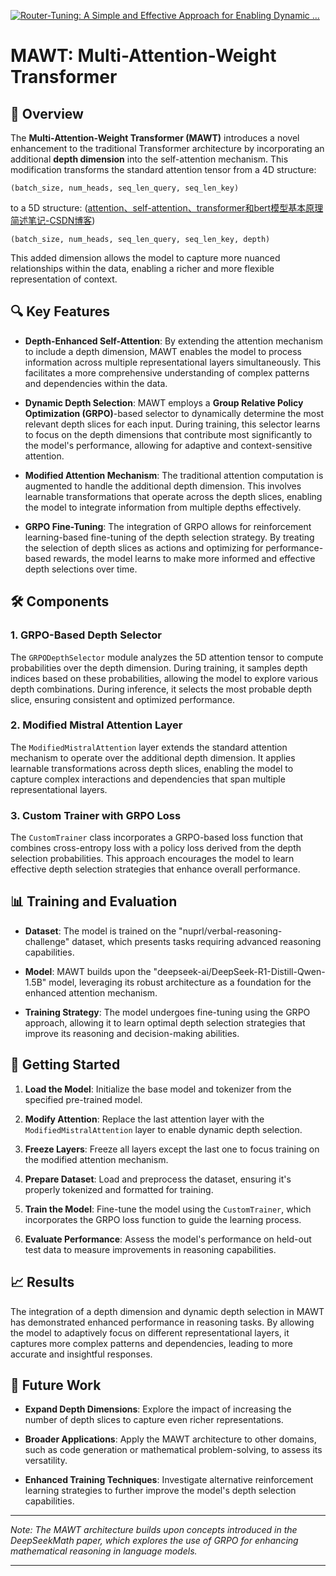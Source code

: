 [![Router-Tuning: A Simple and Effective Approach for Enabling Dynamic ...](https://tse1.mm.bing.net/th?id=OIP.IBBf9CZeJjScE-mHfqFaSQHaCe&pid=Api)](https://www.aimodels.fyi/papers/arxiv/router-tuning-simple-effective-approach-enabling-dynamic)
# MAWT: Multi-Attention-Weight Transformer

## 🧠 Overview

The **Multi-Attention-Weight Transformer (MAWT)** introduces a novel enhancement to the traditional Transformer architecture by incorporating an additional **depth dimension** into the self-attention mechanism. This modification transforms the standard attention tensor from a 4D structure:

```
(batch_size, num_heads, seq_len_query, seq_len_key)
```


to a 5D structure: ([attention、self-attention、transformer和bert模型基本原理简述笔记-CSDN博客](https://blog.csdn.net/weixin_33836874/article/details/92416415?utm_source=chatgpt.com))

```
(batch_size, num_heads, seq_len_query, seq_len_key, depth)
```


This added dimension allows the model to capture more nuanced relationships within the data, enabling a richer and more flexible representation of context.

## 🔍 Key Features

- **Depth-Enhanced Self-Attention**: By extending the attention mechanism to include a depth dimension, MAWT enables the model to process information across multiple representational layers simultaneously. This facilitates a more comprehensive understanding of complex patterns and dependencies within the data.

- **Dynamic Depth Selection**: MAWT employs a **Group Relative Policy Optimization (GRPO)**-based selector to dynamically determine the most relevant depth slices for each input. During training, this selector learns to focus on the depth dimensions that contribute most significantly to the model's performance, allowing for adaptive and context-sensitive attention.

- **Modified Attention Mechanism**: The traditional attention computation is augmented to handle the additional depth dimension. This involves learnable transformations that operate across the depth slices, enabling the model to integrate information from multiple depths effectively.

- **GRPO Fine-Tuning**: The integration of GRPO allows for reinforcement learning-based fine-tuning of the depth selection strategy. By treating the selection of depth slices as actions and optimizing for performance-based rewards, the model learns to make more informed and effective depth selections over time.

## 🛠️ Components

### 1. GRPO-Based Depth Selector

The `GRPODepthSelector` module analyzes the 5D attention tensor to compute probabilities over the depth dimension. During training, it samples depth indices based on these probabilities, allowing the model to explore various depth combinations. During inference, it selects the most probable depth slice, ensuring consistent and optimized performance.

### 2. Modified Mistral Attention Layer

The `ModifiedMistralAttention` layer extends the standard attention mechanism to operate over the additional depth dimension. It applies learnable transformations across depth slices, enabling the model to capture complex interactions and dependencies that span multiple representational layers.

### 3. Custom Trainer with GRPO Loss

The `CustomTrainer` class incorporates a GRPO-based loss function that combines cross-entropy loss with a policy loss derived from the depth selection probabilities. This approach encourages the model to learn effective depth selection strategies that enhance overall performance.

## 📊 Training and Evaluation

- **Dataset**: The model is trained on the "nuprl/verbal-reasoning-challenge" dataset, which presents tasks requiring advanced reasoning capabilities.

- **Model**: MAWT builds upon the "deepseek-ai/DeepSeek-R1-Distill-Qwen-1.5B" model, leveraging its robust architecture as a foundation for the enhanced attention mechanism.

- **Training Strategy**: The model undergoes fine-tuning using the GRPO approach, allowing it to learn optimal depth selection strategies that improve its reasoning and decision-making abilities.

## 🚀 Getting Started

1. **Load the Model**: Initialize the base model and tokenizer from the specified pre-trained model.

2. **Modify Attention**: Replace the last attention layer with the `ModifiedMistralAttention` layer to enable dynamic depth selection.

3. **Freeze Layers**: Freeze all layers except the last one to focus training on the modified attention mechanism.

4. **Prepare Dataset**: Load and preprocess the dataset, ensuring it's properly tokenized and formatted for training.

5. **Train the Model**: Fine-tune the model using the `CustomTrainer`, which incorporates the GRPO loss function to guide the learning process.

6. **Evaluate Performance**: Assess the model's performance on held-out test data to measure improvements in reasoning capabilities.

## 📈 Results

The integration of a depth dimension and dynamic depth selection in MAWT has demonstrated enhanced performance in reasoning tasks. By allowing the model to adaptively focus on different representational layers, it captures more complex patterns and dependencies, leading to more accurate and insightful responses.

## 🧪 Future Work

- **Expand Depth Dimensions**: Explore the impact of increasing the number of depth slices to capture even richer representations.

- **Broader Applications**: Apply the MAWT architecture to other domains, such as code generation or mathematical problem-solving, to assess its versatility.

- **Enhanced Training Techniques**: Investigate alternative reinforcement learning strategies to further improve the model's depth selection capabilities.

---

*Note: The MAWT architecture builds upon concepts introduced in the DeepSeekMath paper, which explores the use of GRPO for enhancing mathematical reasoning in language models.*

--- 
